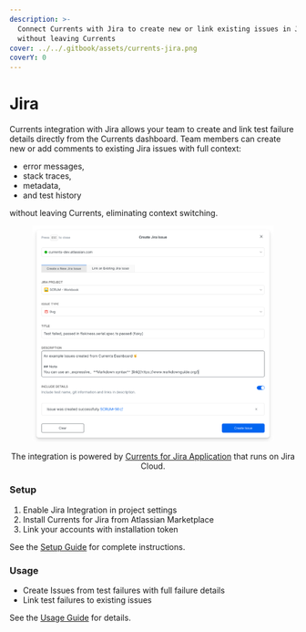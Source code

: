 ```yaml
---
description: >-
  Connect Currents with Jira to create new or link existing issues in Jira
  without leaving Currents
cover: ../../.gitbook/assets/currents-jira.png
coverY: 0
---
```


# Jira

Currents integration with Jira allows your team to create and link test failure details directly from the Currents dashboard. Team members can create new or add comments to existing Jira issues with full context:

* error messages,
* stack traces,
* metadata,
* and test history

without leaving Currents, eliminating context switching.

<figure><img src="../../.gitbook/assets/currents-2025-07-11-15.41.48@2x.png" alt="" width="563"><figcaption></figcaption></figure>

<p align="center">The integration is powered by <a href="https://marketplace.atlassian.com/apps/1238333">Currents for Jira Application</a> that runs on Jira Cloud.</p>

### Setup

1. Enable Jira Integration in project settings
2. Install Currents for Jira from Atlassian Marketplace
3. Link your accounts with installation token

See the [Setup Guide](jira/setup.md) for complete instructions.

### Usage

* Create Issues from test failures with full failure details
* Link test failures to existing issues

See the [Usage Guide](jira/usage.md) for details.
